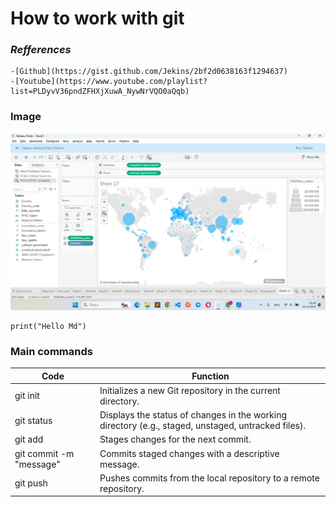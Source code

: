 # How to work with git


### ***Refferences***
    -[Github](https://gist.github.com/Jekins/2bf2d0638163f1294637)
    -[Youtube](https://www.youtube.com/playlist?list=PLDyvV36pndZFHXjXuwA_NywNrVQO0aQqb)

### **Image**
![Good image](./image.png)

```
print("Hello Md")
```

### Main commands
| Code | Function |
| ----------- | ----------- |
|  git init   | Initializes a new Git repository in the current directory.  |
| git status  |Displays the status of changes in the working directory (e.g., staged, unstaged, untracked files).|
| git add  | Stages changes for the next commit. |
| git commit -m "message" | Commits staged changes with a descriptive message. |
| git push | Pushes commits from the local repository to a remote repository. |

